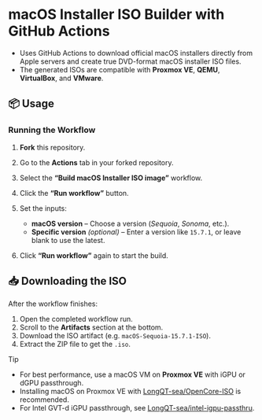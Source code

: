 # macOS Installer ISO Builder with GitHub Actions

* Uses GitHub Actions to download official macOS installers directly from Apple servers and create true DVD-format macOS installer ISO files.
* The generated ISOs are compatible with **Proxmox VE**, **QEMU**, **VirtualBox**, and **VMware**.

## 📦 Usage

### Running the Workflow

1. **Fork** this repository.
2. Go to the **Actions** tab in your forked repository.
3. Select the **“Build macOS Installer ISO image”** workflow.
4. Click the **“Run workflow”** button.
5. Set the inputs:

   * **macOS version** – Choose a version (*Sequoia*, *Sonoma*, etc.).
   * **Specific version** *(optional)* – Enter a version like `15.7.1`, or leave blank to use the latest.
6. Click **“Run workflow”** again to start the build.

## 📥 Downloading the ISO

After the workflow finishes:

1. Open the completed workflow run.
2. Scroll to the **Artifacts** section at the bottom.
3. Download the ISO artifact (e.g. `macOS-Sequoia-15.7.1-ISO`).
4. Extract the ZIP file to get the `.iso`.

> [!Tip]
>
> * For best performance, use a macOS VM on **Proxmox VE** with iGPU or dGPU passthrough.
> * Installing macOS on Proxmox VE with [LongQT-sea/OpenCore-ISO](https://github.com/LongQT-sea/OpenCore-ISO) is recommended.
> * For Intel GVT-d iGPU passthrough, see [LongQT-sea/intel-igpu-passthru](https://github.com/LongQT-sea/intel-igpu-passthru).
